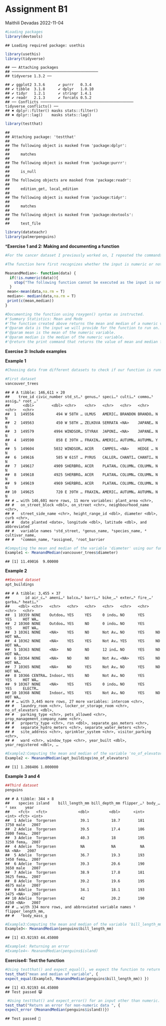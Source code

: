 Assignment B1
================
Maithili Devadas
2022-11-04

``` r
#Loading packages 
library(devtools)
```

    ## Loading required package: usethis

``` r
library(usethis)
library(tidyverse)
```

    ## ── Attaching packages
    ## ───────────────────────────────────────
    ## tidyverse 1.3.2 ──

    ## ✔ ggplot2 3.3.6      ✔ purrr   0.3.4 
    ## ✔ tibble  3.1.8      ✔ dplyr   1.0.10
    ## ✔ tidyr   1.2.1      ✔ stringr 1.4.1 
    ## ✔ readr   2.1.3      ✔ forcats 0.5.2 
    ## ── Conflicts ────────────────────────────────────────── tidyverse_conflicts() ──
    ## ✖ dplyr::filter() masks stats::filter()
    ## ✖ dplyr::lag()    masks stats::lag()

``` r
library(testthat)
```

    ## 
    ## Attaching package: 'testthat'
    ## 
    ## The following object is masked from 'package:dplyr':
    ## 
    ##     matches
    ## 
    ## The following object is masked from 'package:purrr':
    ## 
    ##     is_null
    ## 
    ## The following objects are masked from 'package:readr':
    ## 
    ##     edition_get, local_edition
    ## 
    ## The following object is masked from 'package:tidyr':
    ## 
    ##     matches
    ## 
    ## The following object is masked from 'package:devtools':
    ## 
    ##     test_file

``` r
library(datateachr)
library(palmerpenguins)
```

\***Exercise 1 and 2: Making and documenting a function**

``` r
#For the cancer dataset I previously worked on, I repeated the commands for making summary statistic tables multiple times for different variables. At the time, I did not know how to create a function. Thus, I would like to create a function that calculates a few summary statistics for example, the mean and the median for variables in my dataset.

#The function here first recognizes whether the input is numeric or not. If it is not numeric, R #returns with an error. If the input is numeric, the function computes its mean and median

MeanandMedian<- function(data) {
  if(!is.numeric(data)){
    stop("The following function cannot be executed as the input is not numeric")
  }
 mean<-mean(data,na.rm = T)
 median<- median(data,na.rm = T)
 print(c(mean,median))
}

#Documenting the function using roxygen() syntax as instructed. 
#'Summary Statistics: Mean and Mode
#'The function created above returns the mean and median of a numeric variable to the user.
#'@param data is the input we will provide for the function to run on. 
#'@param mean is the mean of the numeric variable.
#'@param median is the median of the numeric variable.
#'@return the print command that returns the value of mean and median for the chosen numeric variable or if the input is not numeric, it will return an error as defined.
```

**Exercise 3: Include examples**

**Example 1**

``` r
#Choosing data from different datasets to check if our function is running. As stated in the function, the first value of the output is mean and the second is the median ie. print(c(mean,median))

#First dataset
vancouver_trees
```

    ## # A tibble: 146,611 × 20
    ##    tree_id civic_number std_st…¹ genus…² speci…³ culti…⁴ commo…⁵ assig…⁶ root_…⁷
    ##      <dbl>        <dbl> <chr>    <chr>   <chr>   <chr>   <chr>   <chr>   <chr>  
    ##  1  149556          494 W 58TH … ULMUS   AMERIC… BRANDON BRANDO… N       N      
    ##  2  149563          450 W 58TH … ZELKOVA SERRATA <NA>    JAPANE… N       N      
    ##  3  149579         4994 WINDSOR… STYRAX  JAPONI… <NA>    JAPANE… N       N      
    ##  4  149590          858 E 39TH … FRAXIN… AMERIC… AUTUMN… AUTUMN… Y       N      
    ##  5  149604         5032 WINDSOR… ACER    CAMPES… <NA>    HEDGE … N       N      
    ##  6  149616          585 W 61ST … PYRUS   CALLER… CHANTI… CHANTI… N       N      
    ##  7  149617         4909 SHERBRO… ACER    PLATAN… COLUMN… COLUMN… N       N      
    ##  8  149618         4925 SHERBRO… ACER    PLATAN… COLUMN… COLUMN… N       N      
    ##  9  149619         4969 SHERBRO… ACER    PLATAN… COLUMN… COLUMN… N       N      
    ## 10  149625          720 E 39TH … FRAXIN… AMERIC… AUTUMN… AUTUMN… N       N      
    ## # … with 146,601 more rows, 11 more variables: plant_area <chr>,
    ## #   on_street_block <dbl>, on_street <chr>, neighbourhood_name <chr>,
    ## #   street_side_name <chr>, height_range_id <dbl>, diameter <dbl>, curb <chr>,
    ## #   date_planted <date>, longitude <dbl>, latitude <dbl>, and abbreviated
    ## #   variable names ¹​std_street, ²​genus_name, ³​species_name, ⁴​cultivar_name,
    ## #   ⁵​common_name, ⁶​assigned, ⁷​root_barrier

``` r
#Computing the mean and median of the variable 'diameter' using our function MeanandMedian
Example1 <- MeanandMedian(vancouver_trees$diameter)
```

    ## [1] 11.49016  9.00000

**Example 2**

``` r
##Second dataset 
apt_buildings
```

    ## # A tibble: 3,455 × 37
    ##       id air_c…¹ ameni…² balco…³ barri…⁴ bike_…⁵ exter…⁶ fire_…⁷ garba…⁸ heati…⁹
    ##    <dbl> <chr>   <chr>   <chr>   <chr>   <chr>   <chr>   <chr>   <chr>   <chr>  
    ##  1 10359 NONE    Outdoo… YES     YES     0 indo… NO      YES     YES     HOT WA…
    ##  2 10360 NONE    Outdoo… YES     NO      0 indo… NO      YES     YES     HOT WA…
    ##  3 10361 NONE    <NA>    YES     NO      Not Av… NO      YES     NO      HOT WA…
    ##  4 10362 NONE    <NA>    YES     YES     Not Av… YES     YES     NO      HOT WA…
    ##  5 10363 NONE    <NA>    NO      NO      12 ind… NO      YES     NO      HOT WA…
    ##  6 10364 NONE    <NA>    NO      NO      Not Av… <NA>    YES     NO      HOT WA…
    ##  7 10365 NONE    <NA>    NO      YES     Not Av… NO      YES     NO      HOT WA…
    ##  8 10366 CENTRA… Indoor… YES     NO      Not Av… NO      YES     YES     HOT WA…
    ##  9 10367 NONE    <NA>    YES     YES     0 indo… NO      YES     YES     ELECTR…
    ## 10 10368 NONE    Indoor… YES     YES     Not Av… NO      YES     NO      HOT WA…
    ## # … with 3,445 more rows, 27 more variables: intercom <chr>,
    ## #   laundry_room <chr>, locker_or_storage_room <chr>, no_of_elevators <dbl>,
    ## #   parking_type <chr>, pets_allowed <chr>, prop_management_company_name <chr>,
    ## #   property_type <chr>, rsn <dbl>, separate_gas_meters <chr>,
    ## #   separate_hydro_meters <chr>, separate_water_meters <chr>,
    ## #   site_address <chr>, sprinkler_system <chr>, visitor_parking <chr>,
    ## #   ward <chr>, window_type <chr>, year_built <dbl>, year_registered <dbl>, …

``` r
#Example2:Computing the mean and median of the variable 'no_of_elevators' using our function MeanandMedian
Example2 <- MeanandMedian(apt_buildings$no_of_elevators)
```

    ## [1] 1.208406 1.000000

**Example 3 and 4**

``` r
##Third dataset
penguins
```

    ## # A tibble: 344 × 8
    ##    species island    bill_length_mm bill_depth_mm flipper_…¹ body_…² sex    year
    ##    <fct>   <fct>              <dbl>         <dbl>      <int>   <int> <fct> <int>
    ##  1 Adelie  Torgersen           39.1          18.7        181    3750 male   2007
    ##  2 Adelie  Torgersen           39.5          17.4        186    3800 fema…  2007
    ##  3 Adelie  Torgersen           40.3          18          195    3250 fema…  2007
    ##  4 Adelie  Torgersen           NA            NA           NA      NA <NA>   2007
    ##  5 Adelie  Torgersen           36.7          19.3        193    3450 fema…  2007
    ##  6 Adelie  Torgersen           39.3          20.6        190    3650 male   2007
    ##  7 Adelie  Torgersen           38.9          17.8        181    3625 fema…  2007
    ##  8 Adelie  Torgersen           39.2          19.6        195    4675 male   2007
    ##  9 Adelie  Torgersen           34.1          18.1        193    3475 <NA>   2007
    ## 10 Adelie  Torgersen           42            20.2        190    4250 <NA>   2007
    ## # … with 334 more rows, and abbreviated variable names ¹​flipper_length_mm,
    ## #   ²​body_mass_g

``` r
#Example3:Computing the mean and median of the variable 'bill_length_mm' using our function MeanandMedian
Example3<- MeanandMedian(penguins$bill_length_mm)
```

    ## [1] 43.92193 44.45000

``` r
#Example4: Returning an error
#Example4<- MeanandMedian(penguins$island)
```

**Exercise4: Test the function**

``` r
#Using testthat() and expect_equal(), we expect the function to return the same output as Example3
test_that("mean and median of variable", {
expect_equal(Example3, MeanandMedian(penguins$bill_length_mm)) })
```

    ## [1] 43.92193 44.45000
    ## Test passed 😸

``` r
 #Using testthat() and expect_error() for an input other than numeric.
test_that("Return an error for non-numeric data ", {
expect_error (MeanandMedian(penguins$island))})
```

    ## Test passed 🥇
